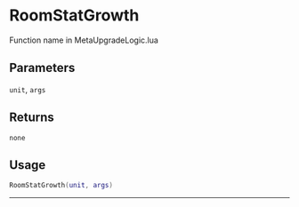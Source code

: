 # RoomStatGrowth
Function name in MetaUpgradeLogic.lua
## Parameters
`unit`, `args`
## Returns
`none`
## Usage
```lua
RoomStatGrowth(unit, args)
```
---
